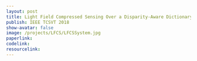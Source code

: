 ```yaml
---
layout: post
title: Light Field Compressed Sensing Over a Disparity-Aware Dictionary
publish: IEEE TCSVT 2018
show-avatar: false
image: /projects/LFCS/LFCSSystem.jpg
paperlink: 
codelink: 
resourcelink: 
---
```

